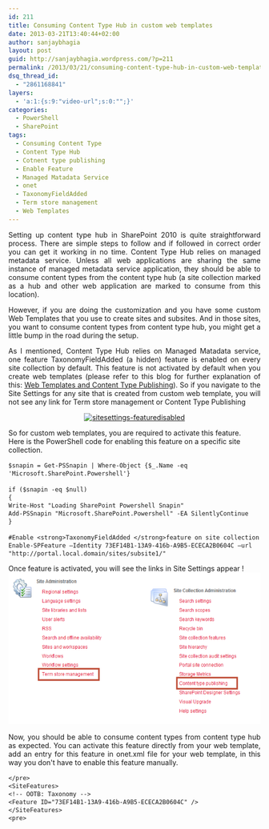 ```yaml
---
id: 211
title: Consuming Content Type Hub in custom web templates
date: 2013-03-21T13:40:44+02:00
author: sanjaybhagia
layout: post
guid: http://sanjaybhagia.wordpress.com/?p=211
permalink: /2013/03/21/consuming-content-type-hub-in-custom-web-templates/
dsq_thread_id:
  - "2861168841"
layers:
  - 'a:1:{s:9:"video-url";s:0:"";}'
categories:
  - PowerShell
  - SharePoint
tags:
  - Consuming Content Type
  - Content Type Hub
  - Cotnent type publishing
  - Enable Feature
  - Managed Matadata Service
  - onet
  - TaxonomyFieldAdded
  - Term store management
  - Web Templates
---
```

<p style="text-align: justify;">Setting up content type hub in SharePoint 2010 is quite straightforward process. There are simple steps to follow and if followed in correct order you can get it working in no time. Content Type Hub relies on managed metadata service. Unless all web applications are sharing the same instance of managed metadata service application, they should be able to consume content types from the content type hub (a site collection marked as a hub and other web application are marked to consume from this location).</p>
<p style="text-align: justify;">However, if you are doing the customization and you have some custom Web Templates that you use to create sites and subsites. And in those sites, you want to consume content types from content type hub, you might get a little bump in the road during the setup.</p>
<p style="text-align: justify;">As I mentioned, Content Type Hub relies on Managed Matadata service, one feature TaxonomyFieldAdded (a hidden) feature is enabled on every site collection by default. This feature is not activated by default when you create web templates (please refer to this blog for further explanation of this: <a href="http://blogs.msdn.com/b/chaks/archive/2011/09/04/web-templates-and-content-type-publishing.aspx">Web Templates and Content Type Publishing</a>). So if you navigate to the Site Settings for any site that is created from custom web template, you will not see any link for Term store management or Content Type Publishing</p>
<p style="text-align: center;"><a href="/images/sitesettings-featuredisabled.png"><img class=" wp-image-212 aligncenter" src="http://www.sanjaybhagia.com/wp-content/uploads/2013/03/sitesettings-featuredisabled.png" alt="sitesettings-featuredisabled" width="540" height="320" /></a></p>
So for custom web templates, you are required to activate this feature.  Here is the PowerShell code for enabling this feature on a specific site collection.

<pre><code class="ps">$snapin = Get-PSSnapin | Where-Object {$_.Name -eq 'Microsoft.SharePoint.Powershell'}

if ($snapin -eq $null)
{
Write-Host "Loading SharePoint Powershell Snapin"
Add-PSSnapin "Microsoft.SharePoint.Powershell" -EA SilentlyContinue
}

#Enable &lt;strong&gt;TaxonomyFieldAdded &lt;/strong&gt;feature on site collection
Enable-SPFeature –Identity 73EF14B1-13A9-416b-A9B5-ECECA2B0604C –url "http://portal.local.domain/sites/subsite1/"</code></pre>

Once feature is activated, you will see the links in Site Settings appear !
<a href="http://www.sanjaybhagia.com/wp-content/uploads/2013/03/sitesettings-featureenabled.png"><img class="wp-image-213 aligncenter" src="/images/sitesettings-featureenabled.png" alt="sitesettings-featureenabled" width="540" height="303" /></a>
<p style="text-align: justify;">Now, you should be able to consume content types from content type hub as expected. You can activate this feature directly from your web template, add an entry for this feature in onet.xml file for your web template, in this way you don't have to enable this feature manually.</p>
<pre><code class="xml">&lt;/pre&gt;
&lt;SiteFeatures&gt;
&lt;!-- OOTB: Taxonomy --&gt;
&lt;Feature ID="73EF14B1-13A9-416b-A9B5-ECECA2B0604C" /&gt;
&lt;/SiteFeatures&gt;
&lt;pre&gt;</code></pre>